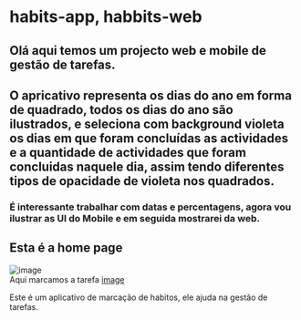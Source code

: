 # habits-app, habbits-web
## Olá aqui temos um projecto web e mobile de gestão de tarefas.
## O apricativo representa os dias do ano em forma de quadrado, todos os dias do ano são ilustrados, e seleciona com background violeta os dias em que foram concluídas as actividades e a quantidade de actividades que foram concluidas naquele dia, assim tendo diferentes tipos de opacidade de violeta nos quadrados.
### É interessante trabalhar com datas e percentagens, agora vou ilustrar as UI do Mobile e em seguida mostrarei da web.

## Esta é a home page
![image](https://github.com/mundinho340/habits-app/assets/72931424/ecd134bb-5165-4cf4-844a-32441d4cfcb1)
<br>
<span>Aqui marcamos a tarefa</span>
[image](https://github.com/mundinho340/habits-app/assets/72931424/924a7dce-eb8c-4aa3-9c2c-c657cb070b52)

Este é um aplicativo de marcação de habitos, ele ajuda na gestão de tarefas.



